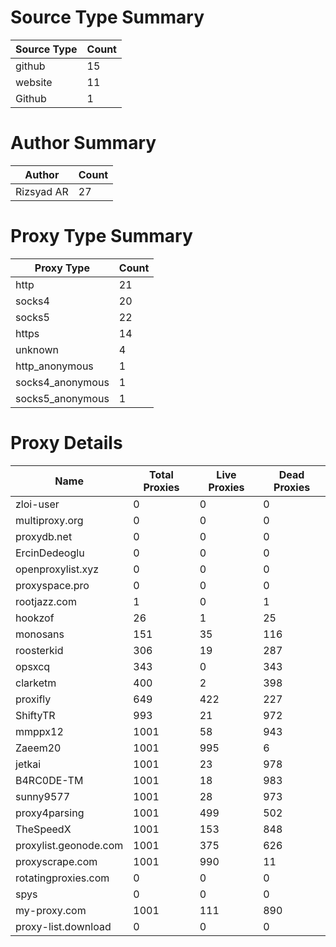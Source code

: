 # Source Type Summary

| Source Type | Count |
|-------------|-------|
| github | 15 |
| website | 11 |
| Github | 1 |


# Author Summary

| Author | Count |
|--------|-------|
| Rizsyad AR | 27 |


# Proxy Type Summary

| Proxy Type | Count |
|------------|-------|
| http | 21 |
| socks4 | 20 |
| socks5 | 22 |
| https | 14 |
| unknown | 4 |
| http_anonymous | 1 |
| socks4_anonymous | 1 |
| socks5_anonymous | 1 |


# Proxy Details

| Name | Total Proxies | Live Proxies | Dead Proxies |
|------|---------------|--------------|---------------|
| zloi-user | 0 | 0 | 0 |
| multiproxy.org | 0 | 0 | 0 |
| proxydb.net | 0 | 0 | 0 |
| ErcinDedeoglu | 0 | 0 | 0 |
| openproxylist.xyz | 0 | 0 | 0 |
| proxyspace.pro | 0 | 0 | 0 |
| rootjazz.com | 1 | 0 | 1 |
| hookzof | 26 | 1 | 25 |
| monosans | 151 | 35 | 116 |
| roosterkid | 306 | 19 | 287 |
| opsxcq | 343 | 0 | 343 |
| clarketm | 400 | 2 | 398 |
| proxifly | 649 | 422 | 227 |
| ShiftyTR | 993 | 21 | 972 |
| mmppx12 | 1001 | 58 | 943 |
| Zaeem20 | 1001 | 995 | 6 |
| jetkai | 1001 | 23 | 978 |
| B4RC0DE-TM | 1001 | 18 | 983 |
| sunny9577 | 1001 | 28 | 973 |
| proxy4parsing | 1001 | 499 | 502 |
| TheSpeedX | 1001 | 153 | 848 |
| proxylist.geonode.com | 1001 | 375 | 626 |
| proxyscrape.com | 1001 | 990 | 11 |
| rotatingproxies.com | 0 | 0 | 0 |
| spys | 0 | 0 | 0 |
| my-proxy.com | 1001 | 111 | 890 |
| proxy-list.download | 0 | 0 | 0 |
